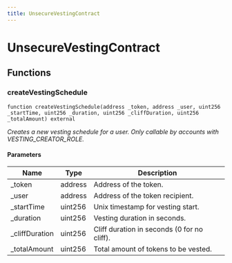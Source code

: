```yaml
---
title: UnsecureVestingContract
---
```


# UnsecureVestingContract

## Functions

### createVestingSchedule

```solidity
function createVestingSchedule(address _token, address _user, uint256 _startTime, uint256 _duration, uint256 _cliffDuration, uint256 _totalAmount) external
```

_Creates a new vesting schedule for a user.
     Only callable by accounts with VESTING_CREATOR_ROLE._

#### Parameters

| Name | Type | Description |
| ---- | ---- | ----------- |
| _token | address | Address of the token. |
| _user | address | Address of the token recipient. |
| _startTime | uint256 | Unix timestamp for vesting start. |
| _duration | uint256 | Vesting duration in seconds. |
| _cliffDuration | uint256 | Cliff duration in seconds (0 for no cliff). |
| _totalAmount | uint256 | Total amount of tokens to be vested. |

